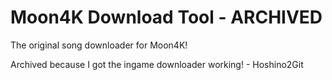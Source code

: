 # Moon4K Download Tool - ARCHIVED
 The original song downloader for Moon4K!

 Archived because I got the ingame downloader working! - Hoshino2Git
